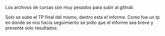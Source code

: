 Los archivos de cursas son muy pesados para subir al github.

Solo se sube el TP final del mismo, dentro esta el informe.
Como fue un tp en donde se nos hacia seguimiento se pidio que el informe sea breve y presente solo resultados.

